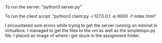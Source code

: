 To run the server:
"python3 server.py"

To run the client script: 
"python3 client.py -i 127.0.0.1 -p 8000 -f index.html"

I encountered som errors while trying to get the server running on mininet in virtualbox. I managed to get the files to the vm as well as the simpletopo.py file. I placed an image of where i got stuck in the assignment folder.
